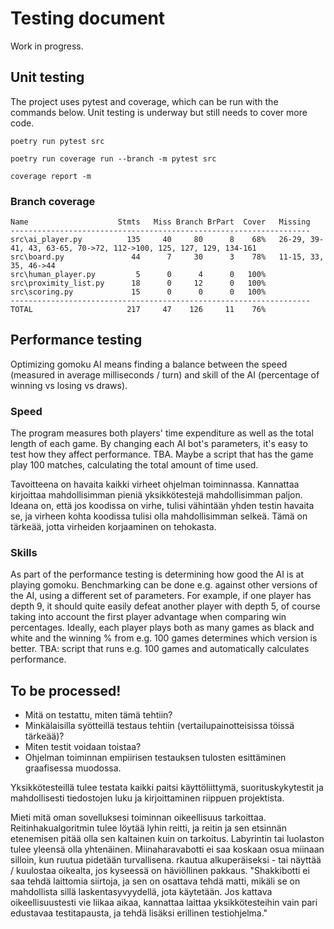# Testing document

Work in progress.

## Unit testing

The project uses pytest and coverage, which can be run with the commands below. Unit testing is underway but still needs to cover more code.

`poetry run pytest src`

`poetry run coverage run --branch -m pytest src`

`coverage report -m`

### Branch coverage
```
Name                    Stmts   Miss Branch BrPart  Cover   Missing
-------------------------------------------------------------------
src\ai_player.py          135     40     80      8    68%   26-29, 39-41, 43, 63-65, 70->72, 112->100, 125, 127, 129, 134-161
src\board.py               44      7     30      3    78%   11-15, 33, 35, 46->44
src\human_player.py         5      0      4      0   100%
src\proximity_list.py      18      0     12      0   100%
src\scoring.py             15      0      0      0   100%
-------------------------------------------------------------------
TOTAL                     217     47    126     11    76%
```
## Performance testing

Optimizing gomoku AI means finding a balance between the speed (measured in average milliseconds / turn) and skill of the AI (percentage of winning vs losing vs draws).

### Speed

The program measures both players' time expenditure as well as the total length of each game. By changing each AI bot's parameters, it's easy to test how they affect performance. TBA. Maybe a script that has the game play 100 matches, calculating the total amount of time used.

Tavoitteena on havaita kaikki virheet ohjelman toiminnassa. Kannattaa kirjoittaa mahdollisimman pieniä yksikkötestejä mahdollisimman paljon. Ideana on, että jos koodissa on virhe, tulisi vähintään yhden testin havaita se, ja virheen kohta koodissa tulisi olla mahdollisimman selkeä. Tämä on tärkeää, jotta virheiden korjaaminen on tehokasta.

### Skills

As part of the performance testing is determining how good the AI is at playing gomoku. Benchmarking can be done e.g. against other versions of the AI, using a different set of parameters. For example, if one player has depth 9, it should quite easily defeat another player with depth 5, of course taking into account the first player advantage when comparing win percentages. Ideally, each player plays both as many games as black and white and the winning % from e.g. 100 games determines which version is better. TBA: script that runs e.g. 100 games and automatically calculates performance.

## 

## To be processed!

* Mitä on testattu, miten tämä tehtiin?
* Minkälaisilla syötteillä testaus tehtiin (vertailupainotteisissa töissä tärkeää)?
* Miten testit voidaan toistaa?
* Ohjelman toiminnan empiirisen testauksen tulosten esittäminen graafisessa muodossa.

Yksikkötesteillä tulee testata kaikki paitsi käyttöliittymä, suorituskykytestit ja mahdollisesti tiedostojen luku ja kirjoittaminen riippuen projektista.

Mieti mitä oman sovelluksesi toiminnan oikeellisuus tarkoittaa. Reitinhakualgoritmin tulee löytää lyhin reitti, ja reitin ja sen etsinnän etenemisen pitää olla sen kaltainen kuin on tarkoitus. Labyrintin tai luolaston tulee yleensä olla yhtenäinen. Miinaharavabotti ei saa koskaan osua miinaan silloin, kun ruutua pidetään turvallisena. rkautua alkuperäiseksi - tai näyttää / kuulostaa oikealta, jos kyseessä on häviöllinen pakkaus. "Shakkibotti ei saa tehdä laittomia siirtoja, ja sen on osattava tehdä matti, mikäli se on mahdollista sillä laskentasyvyydellä, jota käytetään. Jos kattava oikeellisuustesti vie liikaa aikaa, kannattaa laittaa yksikkötesteihin vain pari edustavaa testitapausta, ja tehdä lisäksi erillinen testiohjelma."

